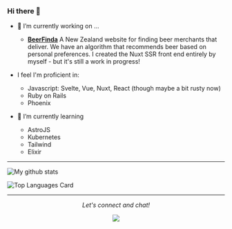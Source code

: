 ### Hi there 👋

- 🔭 I’m currently working on ...
   - **[BeerFinda](https://beerfinda.co.nz)** A New Zealand website for finding beer merchants that deliver. We have an algorithm that recommends beer based on personal preferences.
     I created the Nuxt SSR front end entirely by myself - but it's still a work in progress!
     
- I feel I'm proficient in:
   - Javascript: Svelte, Vue, Nuxt, React (though maybe a bit rusty now)
   - Ruby on Rails
   - Phoenix
     
- 🌱 I’m currently learning 
  - AstroJS
  - Kubernetes
  - Tailwind
  - Elixir
<hr>

![My github stats](https://github-readme-stats.vercel.app/api?username=lukesherwood&show_icons=true)

![Top Languages Card](https://github-readme-stats.vercel.app/api/top-langs/?username=lukesherwood&layout=compact)
<hr>

<p align="center">
  <i>Let's connect and chat!</i>
  <p align="center">
    <a href="https://www.linkedin.com/in/lukesherwood/" alt="Linkedin"><img src="https://github.com/imdhruv99/imdhruv99/blob/master/readme/linkedin.png"></a>  
  </p>
</p>
